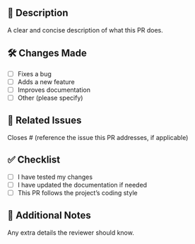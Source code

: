 ## 📌 Description

A clear and concise description of what this PR does.

## 🛠 Changes Made

- [ ] Fixes a bug
- [ ] Adds a new feature
- [ ] Improves documentation
- [ ] Other (please specify)

## 🚀 Related Issues

Closes # (reference the issue this PR addresses, if applicable)

## ✅ Checklist

- [ ] I have tested my changes
- [ ] I have updated the documentation if needed
- [ ] This PR follows the project’s coding style

## 📌 Additional Notes

Any extra details the reviewer should know.
